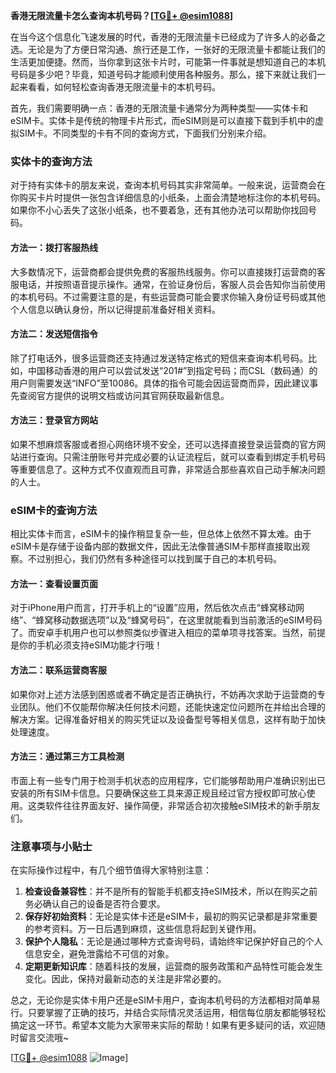 **香港无限流量卡怎么查询本机号码？[[TG💪+ @esim1088](https://t.me/s/esim1088)]**

在当今这个信息化飞速发展的时代，香港的无限流量卡已经成为了许多人的必备之选。无论是为了方便日常沟通、旅行还是工作，一张好的无限流量卡都能让我们的生活更加便捷。然而，当你拿到这张卡片时，可能第一件事就是想知道自己的本机号码是多少吧？毕竟，知道号码才能顺利使用各种服务。那么，接下来就让我们一起来看看，如何轻松查询香港无限流量卡的本机号码。

首先，我们需要明确一点：香港的无限流量卡通常分为两种类型——实体卡和eSIM卡。实体卡是传统的物理卡片形式，而eSIM则是可以直接下载到手机中的虚拟SIM卡。不同类型的卡有不同的查询方式，下面我们分别来介绍。

### 实体卡的查询方法

对于持有实体卡的朋友来说，查询本机号码其实非常简单。一般来说，运营商会在你购买卡片时提供一张包含详细信息的小纸条，上面会清楚地标注你的本机号码。如果你不小心丢失了这张小纸条，也不要着急，还有其他办法可以帮助你找回号码。

#### 方法一：拨打客服热线
大多数情况下，运营商都会提供免费的客服热线服务。你可以直接拨打运营商的客服电话，并按照语音提示操作。通常，在验证身份后，客服人员会告知你当前使用的本机号码。不过需要注意的是，有些运营商可能会要求你输入身份证号码或其他个人信息以确认身份，所以记得提前准备好相关资料。

#### 方法二：发送短信指令
除了打电话外，很多运营商还支持通过发送特定格式的短信来查询本机号码。比如，中国移动香港的用户可以尝试发送“201#”到指定号码；而CSL（数码通）的用户则需要发送“INFO”至10086。具体的指令可能会因运营商而异，因此建议事先查阅官方提供的说明文档或访问其官网获取最新信息。

#### 方法三：登录官方网站
如果不想麻烦客服或者担心网络环境不安全，还可以选择直接登录运营商的官方网站进行查询。只需注册账号并完成必要的认证流程后，就可以查看到绑定手机号码等重要信息了。这种方式不仅直观而且可靠，非常适合那些喜欢自己动手解决问题的人士。

### eSIM卡的查询方法

相比实体卡而言，eSIM卡的操作稍显复杂一些，但总体上依然不算太难。由于eSIM卡是存储于设备内部的数据文件，因此无法像普通SIM卡那样直接取出观察。不过别担心，我们仍然有多种途径可以找到属于自己的本机号码。

#### 方法一：查看设置页面
对于iPhone用户而言，打开手机上的“设置”应用，然后依次点击“蜂窝移动网络”、“蜂窝移动数据选项”以及“蜂窝号码”，在这里就能看到当前激活的eSIM号码了。而安卓手机用户也可以参照类似步骤进入相应的菜单项寻找答案。当然，前提是你的手机必须支持eSIM功能才行哦！

#### 方法二：联系运营商客服
如果你对上述方法感到困惑或者不确定是否正确执行，不妨再次求助于运营商的专业团队。他们不仅能帮你解决任何技术问题，还能快速定位问题所在并给出合理的解决方案。记得准备好相关的购买凭证以及设备型号等相关信息，这样有助于加快处理速度。

#### 方法三：通过第三方工具检测
市面上有一些专门用于检测手机状态的应用程序，它们能够帮助用户准确识别出已安装的所有SIM卡信息。只要确保这些工具来源正规且经过官方授权即可放心使用。这类软件往往界面友好、操作简便，非常适合初次接触eSIM技术的新手朋友们。

### 注意事项与小贴士

在实际操作过程中，有几个细节值得大家特别注意：

1. **检查设备兼容性**：并不是所有的智能手机都支持eSIM技术，所以在购买之前务必确认自己的设备是否符合要求。
2. **保存好初始资料**：无论是实体卡还是eSIM卡，最初的购买记录都是非常重要的参考资料。万一日后遇到麻烦，这些信息将起到关键作用。
3. **保护个人隐私**：无论是通过哪种方式查询号码，请始终牢记保护好自己的个人信息安全，避免泄露给不可信的对象。
4. **定期更新知识库**：随着科技的发展，运营商的服务政策和产品特性可能会发生变化。因此，保持对最新动态的关注是非常必要的。

总之，无论你是实体卡用户还是eSIM卡用户，查询本机号码的方法都相对简单易行。只要掌握了正确的技巧，并结合实际情况灵活运用，相信每位朋友都能够轻松搞定这一环节。希望本文能为大家带来实际的帮助！如果有更多疑问的话，欢迎随时留言交流哦~

[[TG💪+ @esim1088](https://t.me/s/esim1088) ![Image](https://i.postimg.cc/4NQfJmqS/Snipaste-2025-05-13-00-14-12.png)]